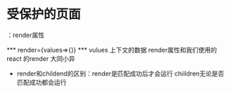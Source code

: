 # 受保护的页面


<Route/> ：render属性

*** render={values=>{}}  ***    vulues 上下文的数据  render属性和我们使用的react 的render 大同小异
* render和childend的区别：render是匹配成功后才会运行 chiildren无论是否匹配成功都会运行